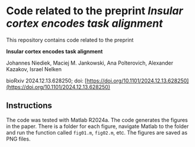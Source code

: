 # Code related to the preprint *Insular cortex encodes task alignment*

This repository contains code related to the preprint

**Insular cortex encodes task alignment**

Johannes Niediek, Maciej M. Jankowski, Ana Polterovich, Alexander Kazakov, Israel Nelken

bioRxiv 2024.12.13.628250; doi: [https://doi.org/10.1101/2024.12.13.628250](https://doi.org/10.1101/2024.12.13.628250)

## Instructions 
The code was tested with Matlab R2024a. The code generates the figures in the paper. There is a folder for each figure, navigate Matlab to the folder and run the function called `fig01.m`, `fig02.m`, etc. The figures are saved as PNG files.
